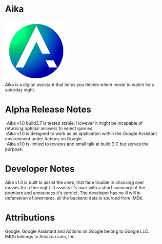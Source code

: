 # Aika
![alt text](https://github.com/barathykolappan/Aika/blob/master/Aika_Git.png)
<br>
Aika is a digital assistant that helps you decide which movie to watch for a saturday night.
# Alpha Release Notes
-Aika v1.0 build3.7 is tested stable. However it might be incapable of returning optimal answers to select queries.
<br>
-Aika v1.0 is designed to work as an application within the Google Assistant environment under Actions on Google.
<br>
-Aika v1.0 is limited to reviews and small talk at build 3.7, but serves the purpose.
# Developer Notes
Aika v1.0 is built to assist the ones, that face trouble in choosing over movies for a fine night. 
It assists it's user with a short summary of the premiere and announces it's verdict. The developer has no ill will in defamation of premieres, all the backend data is sourced from IMDb.
# Attributions
Google, Google Assistant and Actions on Google belong to Google LLC.<br>
IMDb belongs to Amazon.com, Inc.
